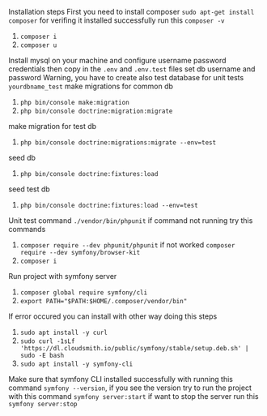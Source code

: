 Installation steps
First you need to install composer `sudo apt-get install composer` for verifing it installed successfully
run this `composer -v`
1. `composer i`
2. `composer u`

Install mysql on your machine and configure username password credentials then copy
in the `.env` and `.env.test` files set db username and password
Warning, you have to create also test database for unit tests `yourdbname_test`
make migrations for common db
1. `php bin/console make:migration`
2. `php bin/console doctrine:migration:migrate`

make migration for test db
1. `php bin/console doctrine:migrations:migrate --env=test`

seed db
1. `php bin/console doctrine:fixtures:load`

seed test db
1. `php bin/console doctrine:fixtures:load --env=test`

Unit test command `./vendor/bin/phpunit` if command not running try this commands
1. `composer require --dev phpunit/phpunit` if not worked `composer require --dev symfony/browser-kit`
2. `composer i`

Run project with symfony server
1. `composer global require symfony/cli`
2. `export PATH="$PATH:$HOME/.composer/vendor/bin"`

If error occured you can install with other way doing this steps
1. `sudo apt install -y curl`
2. `sudo curl -1sLf 'https://dl.cloudsmith.io/public/symfony/stable/setup.deb.sh' | sudo -E bash`
3. `sudo apt install -y symfony-cli`

Make sure that symfony CLI installed successfully with running this command `symfony --version`, if you see the version
try to run the project with this command `symfony server:start` if want to stop the server run this `symfony server:stop`
